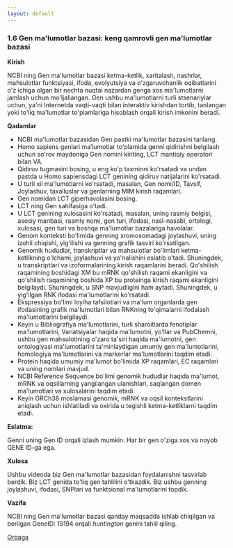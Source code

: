 ```yaml
---
layout: default
---
```


### 1.6 Gen ma'lumotlar bazasi: keng qamrovli gen ma'lumotlar bazasi

**Kirish**

NCBI ning Gen ma'lumotlar bazasi ketma-ketlik, xaritalash, nashrlar, mahsulotlar funktsiyasi, ifoda, evolyutsiya va o'zgaruvchanlik oqibatlarini o'z ichiga olgan bir nechta nuqtai nazardan genga xos ma'lumotlarni jamlash uchun mo'ljallangan. Gen ushbu ma'lumotlarni turli stsenariylar uchun, ya'ni Internetda vaqti-vaqti bilan interaktiv kirishdan tortib, tanlangan yoki to'liq ma'lumotlar to'plamlariga hisoblash orqali kirish imkonini beradi.

**Qadamlar**

- NCBI ma'lumotlar bazasidan Gen pastki ma'lumotlar bazasini tanlang.
- Homo sapiens genlari maʼlumotlar toʻplamida genni qidirishni belgilash uchun soʻrov maydoniga Gen nomini kiriting, LCT mantiqiy operatori bilan VA.
- Qidiruv tugmasini bosing, u eng ko'p taxminni ko'rsatadi va undan pastda u Homo sapiensdagi LCT genining qidiruv natijalarini ko'rsatadi.
- U turli xil ma'lumotlarni ko'rsatadi, masalan, Gen nomi/ID, Tavsif, Joylashuv, taxalluslar va genlarning MIM kirish raqamlari.
- Gen nomidan LCT giperhavolasini bosing.
- LCT ning Gen sahifasiga o'tadi.
- U LCT genining xulosasini ko'rsatadi, masalan, uning rasmiy belgisi, asosiy manbasi, rasmiy nomi, gen turi, ifodasi, nasl-nasabi, ortologi, xulosasi, gen turi va boshqa ma'lumotlar bazalariga havolalar.
- Genom konteksti bo'limida genning xromosomadagi joylashuvi, uning izohli chiqishi, yig'ilishi va genning grafik tasviri ko'rsatilgan.
- Genomik hududlar, transkriptlar va mahsulotlar bo'limlari ketma-ketlikning o'lchami, joylashuvi va yo'nalishini eslatib o'tadi. Shuningdek, u transkriptlari va izoformalarining kirish raqamlarini beradi. Qo'shilish raqamining boshidagi XM bu mRNK qo'shilish raqami ekanligini va qo'shilish raqamining boshida XP bu proteinga kirish raqami ekanligini belgilaydi. Shuningdek, u SNP mavjudligini ham aytadi. Shuningdek, u yig'ilgan RNK ifodasi ma'lumotlarini ko'rsatadi.
- Ekspressiya bo'limi loyiha tafsilotlari va ma'lum organlarda gen ifodasining grafik ma'lumotlari bilan RNKning to'qimalarni ifodalash ma'lumotlarini belgilaydi.
- Keyin u Bibliografiya ma'lumotlarini, turli sharoitlarda fenotiplar ma'lumotlarini, Variatsiyalar haqida ma'lumotni, yo'llar va PubChemni, ushbu gen mahsulotining o'zaro ta'siri haqida ma'lumotni, gen ontologiyasi ma'lumotlarini ta'minlaydigan umumiy gen ma'lumotlarini, homologiya ma'lumotlarini va markerlar ma'lumotlarini taqdim etadi.
- Protein haqida umumiy ma'lumot bo'limida XP raqamlari, EC raqamlari va uning nomlari mavjud.
- NCBI Reference Sequence bo'limi genomik hududlar haqida ma'lumot, mRNK va oqsillarning yangilangan ulanishlari, saqlangan domen ma'lumotlari va xulosalarini taqdim etadi.
- Keyin GRCh38 moslamasi genomik, mRNK va oqsil kontekstlarini aniqlash uchun ishlatiladi va oxirida u tegishli ketma-ketliklarni taqdim etadi.

**Eslatma:**

Genni uning Gen ID orqali izlash mumkin. Har bir gen o'ziga xos va noyob GENE ID-ga ega.

**Xulosa**

Ushbu videoda biz Gen ma'lumotlar bazasidan foydalanishni tasvirlab berdik. Biz LCT genida to'liq gen tahlilini o'tkazdik. Biz ushbu genning joylashuvi, ifodasi, SNPlari va funktsional ma'lumotlarini topdik.

**Vazifa**

NCBI ning Gen ma'lumotlar bazasi qanday maqsadda ishlab chiqilgan va berilgan GeneID: 15194 orqali *huntington* genini tahlil qiling.

[Orqaga](../)